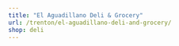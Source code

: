 ```yaml
---
title: "El Aguadillano Deli & Grocery"
url: /trenton/el-aguadillano-deli-and-grocery/
shop: deli
---
```

